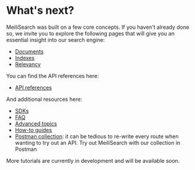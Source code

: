 # What's next?

MeiliSearch was built on a few core concepts. If you haven't already done so, we invite you to explore the following pages that will give you an essential insight into our search engine:

- [Documents](/learn/core_concepts/documents.md)
- [Indexes](/learn/core_concepts/indexes.md)
- [Relevancy](/learn/core_concepts/relevancy.md)

You can find the API references here:

- [API references](/reference/api/README.md)

And additional resources here:

- [SDKs](/learn/what_is_meilisearch/sdks.md)
- [FAQ](/resources/faq.md)
- [Advanced topics](/learn/advanced)
- [How-to guides](/create/how_to)
- [Postman collection](/create/how_to/postman_collection.md): it can be tedious to re-write every route when wanting to try out an API. Try out MeiliSearch with our collection in Postman

More tutorials are currently in development and will be available soon.
